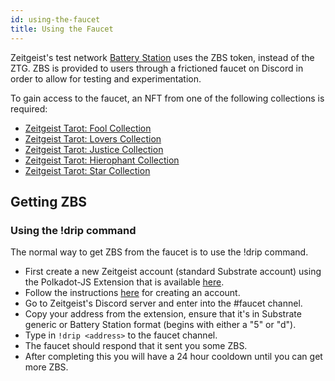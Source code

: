 ```yaml
---
id: using-the-faucet
title: Using the Faucet
---
```


Zeitgeist's test network [Battery Station](./battery-station) uses the ZBS
token, instead of the ZTG. ZBS is provided to users through a frictioned faucet
on Discord in order to allow for testing and experimentation.

To gain access to the faucet, an NFT from one of the following collections is
required:

-   [Zeitgeist Tarot: Fool Collection](https://singular.rmrk.app/collections/102cb9e9988c85201e-ZEITGEIST-FOOL-COLLECTION?page=1&forsale=forSale&sortBy=priceAscending)
-   [Zeitgeist Tarot: Lovers Collection](https://singular.rmrk.app/collections/102cb9e9988c85201e-ZEITGEIST-LOVERS-COLLECTION)
-   [Zeitgeist Tarot: Justice Collection](https://singular.rmrk.app/collections/102cb9e9988c85201e-ZEITGEIST-JUSTICE-TAROT-COLLECTION)
-   [Zeitgeist Tarot: Hierophant Collection](https://singular.rmrk.app/collections/102cb9e9988c85201e-ZEITGEIST-HIEROPHANT-TAROT-COLLECTION)
-   [Zeitgeist Tarot: Star Collection](https://singular.rmrk.app/collections/102cb9e9988c85201e-ZEITGEIST-STAR-COLLECTION)

## Getting ZBS

### Using the !drip command

The normal way to get ZBS from the faucet is to use the !drip command.

-   First create a new Zeitgeist account (standard Substrate account) using the
    Polkadot-JS Extension that is available
    [here](https://polkadot.js.org/extension/).
-   Follow the instructions
    [here](./how-to-participate-in-derby#create-a-zeitgeist-account) for
    creating an account.
-   Go to Zeitgeist's Discord server and enter into the #faucet channel.
-   Copy your address from the extension, ensure that it's in Substrate generic
    or Battery Station format (begins with either a "5" or "d").
-   Type in `!drip <address>` to the faucet channel.
-   The faucet should respond that it sent you some ZBS.
-   After completing this you will have a 24 hour cooldown until you can get
    more ZBS.
